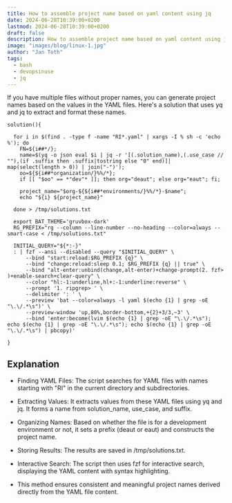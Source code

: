 ```yaml
---
title: How to assemble project name based on yaml content using jq
date: 2024-06-28T10:39:00+0200
lastmod: 2024-06-28T10:39:00+0200
draft: false
description: How to assemble project name based on yaml content using jq
image: "images/blog/linux-1.jpg"
author: "Jan Toth"
tags:
  - bash
  - devopsinuse
  - jq
---
```



If you have multiple files without proper names, you can generate project names based on the values in the YAML files.
Here's a solution that uses yq and jq to extract and format these names.


```
solution(){

  for i in $(find . -type f -name "RI*.yaml" | xargs -I % sh -c 'echo %'); do
    FN=${i##*/};
    name=$(yq -o json eval $i | jq -r '[(.solution_name),(.use_case // ""),(if .suffix then .suffix|tostring else "0" end)]| map(select(length > 0)) | join("-")');
    oo=${${i##*organization/}%%/*};
    if [[ "$oo" == *"dev"* ]]; then org="deaut"; else org="eaut"; fi;

    project_name="$org-${${i##*environments/}%%/*}-$name";
    echo "${i} ${project_name}"

  done > /tmp/solutions.txt

  export BAT_THEME='gruvbox-dark'
  RG_PREFIX="rg --column --line-number --no-heading --color=always --smart-case < /tmp/solutions.txt"

  INITIAL_QUERY="${*:-}"
  : | fzf --ansi --disabled --query "$INITIAL_QUERY" \
      --bind "start:reload:$RG_PREFIX {q}" \
      --bind "change:reload:sleep 0.1; $RG_PREFIX {q} || true" \
      --bind "alt-enter:unbind(change,alt-enter)+change-prompt(2. fzf> )+enable-search+clear-query" \
      --color "hl:-1:underline,hl+:-1:underline:reverse" \
      --prompt '1. ripgrep> ' \
      --delimiter ': ' \
      --preview 'bat --color=always -l yaml $(echo {1} | grep -oE "\.\/.*\s")' \
      --preview-window 'up,80%,border-bottom,+{2}+3/3,~3' \
      --bind 'enter:become(lvim $(echo {1} | grep -oE "\.\/.*\s"); echo $(echo {1} | grep -oE "\.\/.*\s"); echo $(echo {1} | grep -oE "\.\/.*\s") | pbcopy)'

}

```

## Explanation
- Finding YAML Files: The script searches for YAML files with names starting with "RI" in the current directory and subdirectories.
- Extracting Values: It extracts values from these YAML files using yq and jq. It forms a name from solution_name, use_case, and suffix.
- Organizing Names: Based on whether the file is for a development environment or not, it sets a prefix (deaut or eaut) and constructs the project name.
- Storing Results: The results are saved in /tmp/solutions.txt.
- Interactive Search: The script then uses fzf for interactive search, displaying the YAML content with syntax highlighting.

- This method ensures consistent and meaningful project names derived directly from the YAML file content.



